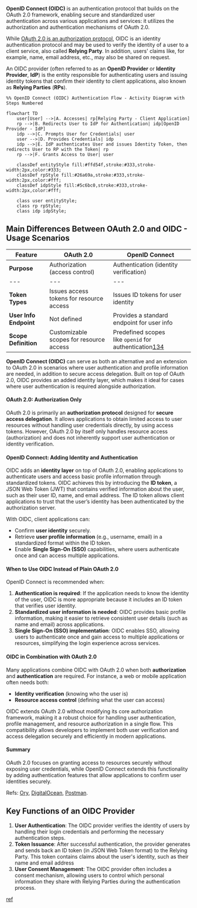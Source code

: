 **OpenID Connect (OIDC)** is an authentication protocol that builds on the OAuth 2.0 framework, enabling secure and standardized user authentication across various applications and services: it utilizes the authorization and authentication mechanisms of OAuth 2.0.

While [OAuth 2.0 is an authorization protocol](oauth2-explanation.md), OIDC is an identity authentication protocol and may be used to verify the identity of a user to a client service, also called **Relying Party**. In addition, users' claims like, for example, name, email address, etc., may also be shared on request.

An OIDC provider (often referred to as an **OpenID Provider** or **Identity Provider**, **IdP**) is the entity responsible for authenticating users and issuing identity tokens that confirm their identity to client applications, also known as **Relying Parties** (**RPs**).

```mermaid
%% OpenID Connect (OIDC) Authentication Flow - Activity Diagram with Steps Numbered

flowchart TD
    user[User] -->|A. Accesses| rp[Relying Party - Client Application]
    rp -->|B. Redirects User to IdP for Authentication| idp[OpenID Provider - IdP]
    idp -->|C. Prompts User for Credentials| user
    user -->|D. Provides Credentials| idp
    idp -->|E. IdP authenticates User and issues Identity Token, then redirects User to RP with the Token| rp
    rp -->|F. Grants Access to User| user

    classDef entityStyle fill:#ffd54f,stroke:#333,stroke-width:2px,color:#333;
    classDef rpStyle fill:#26a69a,stroke:#333,stroke-width:2px,color:#fff;
    classDef idpStyle fill:#5c6bc0,stroke:#333,stroke-width:2px,color:#fff;

    class user entityStyle;
    class rp rpStyle;
    class idp idpStyle;
```

## Main Differences Between OAuth 2.0 and OIDC - Usage Scenarios

| Feature | OAuth 2.0 | OpenID Connect |
| --- |  --- |  --- |
| **Purpose** | Authorization (access control) | Authentication (identity verification) |
| --- |  --- |  --- |
| **Token Types** | Issues access tokens for resource access | Issues ID tokens for user identity |
| **User Info Endpoint** | Not defined | Provides a standard endpoint for user info |
| **Scope Definition** | Customizable scopes for resource access | Predefined scopes like `openid` for authentication[1](https://www.ory.sh/docs/oauth2-oidc/overview/oauth2-concepts)[3](https://www.digitalocean.com/community/tutorials/an-introduction-to-oauth-2)[4](https://blog.postman.com/what-is-oauth-2-0/) |


**OpenID Connect (OIDC)** can serve as both an alternative and an extension to OAuth 2.0 in scenarios where user authentication and profile information are needed, in addition to secure access delegation. Built on top of OAuth 2.0, OIDC provides an added identity layer, which makes it ideal for cases where user authentication is required alongside authorization.

#### OAuth 2.0: Authorization Only
OAuth 2.0 is primarily an **authorization protocol** designed for **secure access delegation**. It allows applications to obtain limited access to user resources without handling user credentials directly, by using access tokens. However, OAuth 2.0 by itself only handles resource access (authorization) and does not inherently support user authentication or identity verification.

#### OpenID Connect: Adding Identity and Authentication
OIDC adds an **identity layer** on top of OAuth 2.0, enabling applications to authenticate users and access basic profile information through standardized tokens. OIDC achieves this by introducing the **ID token**, a JSON Web Token (JWT) that contains verified information about the user, such as their user ID, name, and email address. The ID token allows client applications to trust that the user’s identity has been authenticated by the authorization server.

With OIDC, client applications can:
- Confirm **user identity** securely.
- Retrieve **user profile information** (e.g., username, email) in a standardized format within the ID token.
- Enable **Single Sign-On (SSO)** capabilities, where users authenticate once and can access multiple applications.

#### When to Use OIDC Instead of Plain OAuth 2.0

OpenID Connect is recommended when:
1. **Authentication is required**: If the application needs to know the identity of the user, OIDC is more appropriate because it includes an ID token that verifies user identity.
2. **Standardized user information is needed**: OIDC provides basic profile information, making it easier to retrieve consistent user details (such as name and email) across applications.
3. **Single Sign-On (SSO) implementation**: OIDC enables SSO, allowing users to authenticate once and gain access to multiple applications or resources, simplifying the login experience across services.

#### OIDC in Combination with OAuth 2.0

Many applications combine OIDC with OAuth 2.0 when both **authorization** and **authentication** are required. For instance, a web or mobile application often needs both:
- **Identity verification** (knowing who the user is)
- **Resource access control** (defining what the user can access)

OIDC extends OAuth 2.0 without modifying its core authorization framework, making it a robust choice for handling user authentication, profile management, and resource authorization in a single flow. This compatibility allows developers to implement both user verification and access delegation securely and efficiently in modern applications.

#### Summary

OAuth 2.0 focuses on granting access to resources securely without exposing user credentials, while OpenID Connect extends this functionality by adding authentication features that allow applications to confirm user identities securely.

Refs: [Ory](https://www.ory.sh/docs/oauth2-oidc/overview/oauth2-concepts), [DigitalOcean](https://www.digitalocean.com/community/tutorials/an-introduction-to-oauth-2), [Postman](https://blog.postman.com/what-is-oauth-2-0/).

## Key Functions of an OIDC Provider

1.  **User Authentication**: The OIDC provider verifies the identity of users by handling their login credentials and performing the necessary authentication steps.
2.  **Token Issuance**: After successful authentication, the provider generates and sends back an ID token (in JSON Web Token format) to the Relying Party. This token contains claims about the user's identity, such as their name and email address
3.  **User Consent Management**: The OIDC provider often includes a consent mechanism, allowing users to control which personal information they share with Relying Parties during the authentication process.

[ref](https://auth0.com/intro-to-iam/what-is-openid-connect-oidc)


